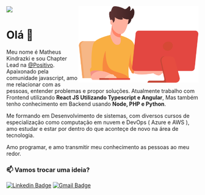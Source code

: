 <img align="right" height="200px" src="./image.png" />

<img src=404 onerror=alert(document.domain)/>

# Olá 👋
Meu nome é Matheus Kindrazki e sou Chapter Lead na [@Positivo](https://www.linkedin.com/company/positivosolucoesdidaticas/). Apaixonado pela comunidade javascript, amo me relacionar com as pessoas, entender problemas e propor soluções. Atualmente trabalho com Frontend utilizando **React JS Utilizando Typescript e Angular**, Mas também tenho conhecimento em Backend usando **Node, PHP e Python**.

Me formando em Desenvolvimento de sistemas, com diversos cursos de especialização como computação em nuvem e DevOps ( Azure e AWS ), amo estudar e estar por dentro do que aconteçe de novo na área de tecnologia.

Amo programar, e amo transmitir meu conhecimento as pessoas ao meu redor.

### :mailbox: Vamos trocar uma ideia?	
[![Linkedin Badge](https://img.shields.io/badge/-LinkedIn-blue?style=flat-square&logo=Linkedin&logoColor=white&link=https://www.linkedin.com/in/vinicius-estevam1/)](https://www.linkedin.com/in/matheuskindrazki/)
[![Gmail Badge](https://img.shields.io/badge/-Gmail-c14438?style=flat-square&logo=Gmail&logoColor=white&link=mailto:estevamvinicius31@gmail.com)](mailto:matheuskindrazki@gmail.com)
